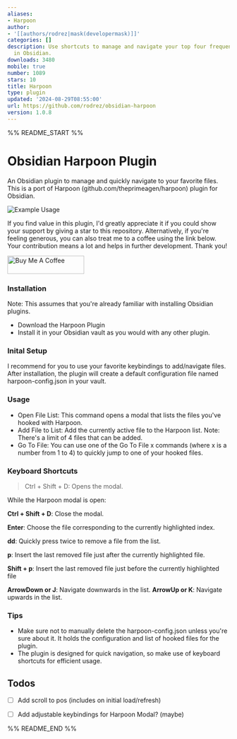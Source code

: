 ```yaml
---
aliases:
- Harpoon
author:
- '[[authors/rodrez|mask(developermask)]]'
categories: []
description: Use shortcuts to manage and navigate your top four frequently-used files
  in Obsidian.
downloads: 3480
mobile: true
number: 1089
stars: 10
title: Harpoon
type: plugin
updated: '2024-08-29T08:55:00'
url: https://github.com/rodrez/obsidian-harpoon
version: 1.0.8
---
```


%% README_START %%

# Obsidian Harpoon Plugin

An Obsidian plugin to manage and quickly navigate to your favorite files.
This is a port of Harpoon (github.com/theprimeagen/harpoon) plugin for Obsidian.

![Example Usage](https://raw.githubusercontent.com/rodrez/obsidian-harpoon/HEAD/sample.gif)

If you find value in this plugin, I'd greatly appreciate it if you could show your support by giving a star to this repository. Alternatively, if you're feeling generous, you can also treat me to a coffee using the link below. Your contribution means a lot and helps in further development. Thank you!

<a href="https://www.buymeacoffee.com/devmask" target="_blank"><img src="https://cdn.buymeacoffee.com/buttons/default-orange.png" alt="Buy Me A Coffee" height="41" width="174"></a>

### Installation

Note: This assumes that you're already familiar with installing Obsidian plugins.

* Download the Harpoon Plugin
* Install it in your Obsidian vault as you would with any other plugin.

### Inital Setup

I recommend for you to use your favorite keybindings to add/navigate files.
After installation, the plugin will create a default configuration file named harpoon-config.json in your vault.

### Usage

* Open File List: This command opens a modal that lists the files you've hooked with Harpoon.
* Add File to List: Add the currently active file to the Harpoon list. Note: There's a limit of 4 files that can be added.
* Go To File: You can use one of the Go To File x commands (where x is a number from 1 to 4) to quickly jump to one of your hooked files.

### Keyboard Shortcuts


> Ctrl + Shift + D: Opens the modal.

While the Harpoon modal is open:

**Ctrl + Shift + D**: Close the modal.

**Enter**: Choose the file corresponding to the currently highlighted index.

**dd**: Quickly press twice to remove a file from the list.

**p**: Insert the last removed file just after the currently highlighted file.

**Shift + p**: Insert the last removed file just before the currently highlighted file

**ArrowDown or J**: Navigate downwards in the list.
**ArrowUp or K**: Navigate upwards in the list.

### Tips

* Make sure not to manually delete the harpoon-config.json unless you're sure about it. It holds the configuration and list of hooked files for the plugin.
* The plugin is designed for quick navigation, so make use of keyboard shortcuts for efficient usage.

## Todos

- [ ] Add scroll to pos (includes on initial load/refresh)
- [ ] Add adjustable keybindings for Harpoon Modal? (maybe)


%% README_END %%